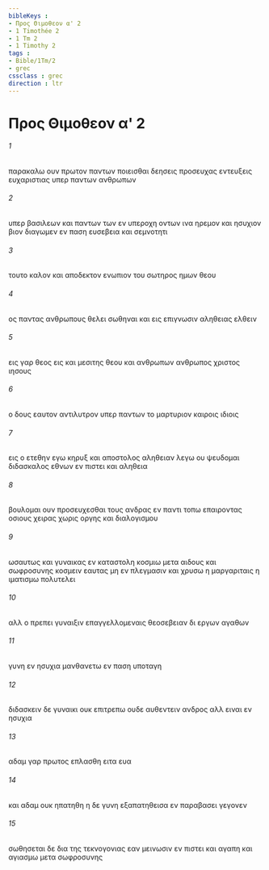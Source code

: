 ```yaml
---
bibleKeys : 
- Προς Θιμοθεον α' 2
- 1 Timothée 2
- 1 Tm 2
- 1 Timothy 2
tags : 
- Bible/1Tm/2
- grec
cssclass : grec
direction : ltr
---
```


# Προς Θιμοθεον α' 2

###### 1
παρακαλω ουν πρωτον παντων ποιεισθαι δεησεις προσευχας εντευξεις ευχαριστιας υπερ παντων ανθρωπων
###### 2
υπερ βασιλεων και παντων των εν υπεροχη οντων ινα ηρεμον και ησυχιον βιον διαγωμεν εν παση ευσεβεια και σεμνοτητι
###### 3
τουτο καλον και αποδεκτον ενωπιον του σωτηρος ημων θεου
###### 4
ος παντας ανθρωπους θελει σωθηναι και εις επιγνωσιν αληθειας ελθειν
###### 5
εις γαρ θεος εις και μεσιτης θεου και ανθρωπων ανθρωπος χριστος ιησους
###### 6
ο δους εαυτον αντιλυτρον υπερ παντων το μαρτυριον καιροις ιδιοις
###### 7
εις ο ετεθην εγω κηρυξ και αποστολος αληθειαν λεγω ου ψευδομαι διδασκαλος εθνων εν πιστει και αληθεια
###### 8
βουλομαι ουν προσευχεσθαι τους ανδρας εν παντι τοπω επαιροντας οσιους χειρας χωρις οργης και διαλογισμου
###### 9
ωσαυτως και γυναικας εν καταστολη κοσμιω μετα αιδους και σωφροσυνης κοσμειν εαυτας μη εν πλεγμασιν και χρυσω η μαργαριταις η ιματισμω πολυτελει
###### 10
αλλ ο πρεπει γυναιξιν επαγγελλομεναις θεοσεβειαν δι εργων αγαθων
###### 11
γυνη εν ησυχια μανθανετω εν παση υποταγη
###### 12
διδασκειν δε γυναικι ουκ επιτρεπω ουδε αυθεντειν ανδρος αλλ ειναι εν ησυχια
###### 13
αδαμ γαρ πρωτος επλασθη ειτα ευα
###### 14
και αδαμ ουκ ηπατηθη η δε γυνη εξαπατηθεισα εν παραβασει γεγονεν
###### 15
σωθησεται δε δια της τεκνογονιας εαν μεινωσιν εν πιστει και αγαπη και αγιασμω μετα σωφροσυνης
